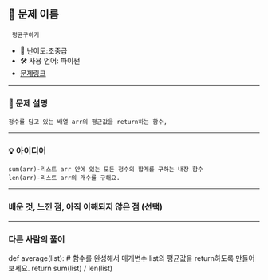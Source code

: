 ## 📘 문제 이름
     평균구하기

- 🧩 난이도:초중급 
- 🛠 사용 언어: 파이썬
- [문제링크](https://school.programmers.co.kr/learn/courses/30/lessons/12944)

---

### 🧠 문제 설명
    정수를 담고 있는 배열 arr의 평균값을 return하는 함수,

---

### 💡 아이디어
    sum(arr)-리스트 arr 안에 있는 모든 정수의 합계를 구하는 내장 함수
    len(arr)-리스트 arr의 개수를 구해요.

---

### 배운 것, 느낀 점, 아직 이해되지 않은 점 (선택)


---

### 다른 사람의 풀이
def average(list):
    # 함수를 완성해서 매개변수 list의 평균값을 return하도록 만들어 보세요.
    return sum(list) / len(list)
